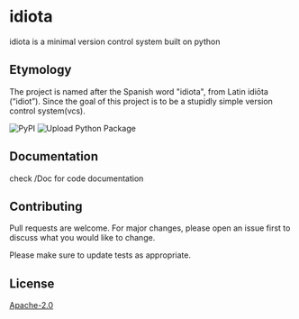 # idiota
idiota is a minimal version control system built on 
python

## Etymology
The project is named after the Spanish word "idiota", from Latin idiōta (“idiot”). Since the goal of 
this project is to be a stupidly simple version control system(vcs).

![PyPI](https://img.shields.io/pypi/v/idiota)
![Upload Python Package](https://github.com/prakashsellathurai/idiota/workflows/Upload%20Python%20Package/badge.svg)

## Documentation
check /Doc for code documentation

## Contributing
Pull requests are welcome. For major changes, please open an issue first to discuss what you would like to change.

Please make sure to update tests as appropriate.

## License
[Apache-2.0](https://choosealicense.com/licenses/apache-2.0/)
